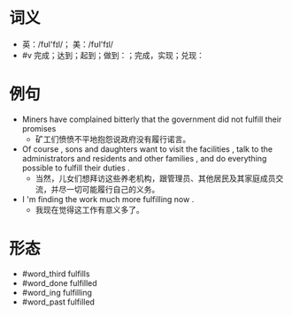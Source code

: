 # 词义
- 英：/fʊl'fɪl/； 美：/fʊl'fɪl/
- #v 完成；达到；起到；做到：；完成，实现；兑现：
# 例句
- Miners have complained bitterly that the government did not fulfill their promises
	- 矿工们愤愤不平地抱怨说政府没有履行诺言。
- Of course , sons and daughters want to visit the facilities , talk to the administrators and residents and other families , and do everything possible to fulfill their duties .
	- 当然，儿女们想拜访这些养老机构，跟管理员、其他居民及其家庭成员交流，并尽一切可能履行自己的义务。
- I 'm finding the work much more fulfilling now .
	- 我现在觉得这工作有意义多了。
# 形态
- #word_third fulfills
- #word_done fulfilled
- #word_ing fulfilling
- #word_past fulfilled
